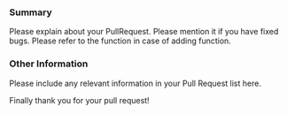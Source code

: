 ### Summary

Please explain about your PullRequest. Please mention it if you have fixed bugs.
Please refer to the function in case of adding function.

### Other Information

Please include any relevant information in your Pull Request list here.

Finally thank you for your pull request!
